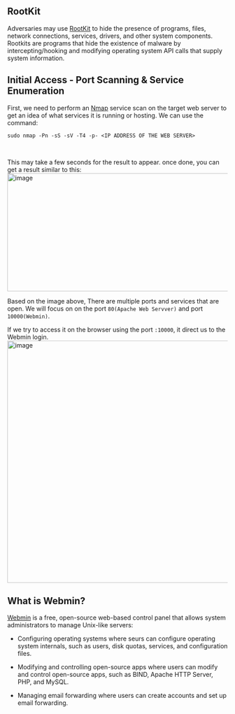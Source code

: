 ## RootKit

Adversaries may use [RootKit](https://attack.mitre.org/techniques/T1014/) to hide the presence of programs, files, network connections, services, drivers, and other system components. Rootkits are programs that hide the existence of malware by intercepting/hooking and modifying operating system API calls that supply system information.

## Initial Access - Port Scanning & Service Enumeration

First, we need to perform an [Nmap](https://nmap.org/) service scan on the target web server to get an idea of what services it is running or hosting. We can use the command:
```
sudo nmap -Pn -sS -sV -T4 -p- <IP ADDRESS OF THE WEB SERVER>
```
<br>

This may take a few seconds for the result to appear. once done, you can get a result similar to this:
<br>
<img width="1029" height="270" alt="image" src="https://github.com/user-attachments/assets/07c7f48a-4b33-4f6c-b548-63b91832d41a" />
<br>

Based on the image above, There are multiple ports and services that are open. We will focus on on the port ```80(Apache Web Servver)``` and port ```10000(Webmin)```.

If we try to access it on the browser using the port ```:10000```, it direct us to the Webmin login.
<br>
<img width="977" height="554" alt="image" src="https://github.com/user-attachments/assets/1bd5e2eb-ee39-4e86-b381-ed570fe2b23b" />
<br>

## What is Webmin?

[Webmin](https://webmin.com/) is a free, open-source web-based control panel that allows system administrators to manage Unix-like servers:

* Configuring operating systems where seurs can configure operating system internals, such as users, disk quotas, services, and configuration files.

* Modifying and controlling open-source apps where users can modify and control open-source apps, such as BIND, Apache HTTP Server, PHP, and MySQL.

* Managing email forwarding where users can create accounts and set up email forwarding.







